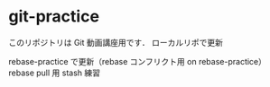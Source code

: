 ﻿# git-practice

このリポジトリは Git 動画講座用です．
ローカルリポで更新

rebase-practice で更新（rebase コンフリクト用 on rebase-practice）
rebase pull 用
stash 練習
